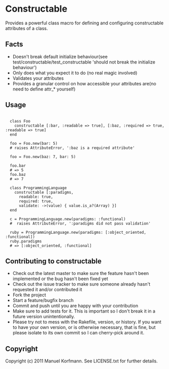 # Constructable
Provides a powerful class macro for defining and configuring constructable attributes of a class.
## Facts

* Doesn't break default initialize behaviour(see test/constructable/test_constructable 'should not break the initialize behaviour')
* Only does what you expect it to do (no real magic involved)
* Validates your attributes
* Provides a granular control on how accessible your attributes are(no need to define attr_* yourself)

## Usage
<pre><code>
  class Foo
    constructable [:bar, :readable => true], [:baz, :required => true, :readable => true]
  end

  foo = Foo.new(bar: 5)
  # raises AttributeError, ':baz is a required attribute'

  foo = Foo.new(baz: 7, bar: 5)

  foo.bar
  # => 5
  foo.baz
  # => 7

  class ProgrammingLanguage
    constructable [:paradigms,
      readable: true,
      required: true,
      validate: ->(value) { value.is_a?(Array) }]
  end

  c = ProgrammingLanguage.new(paradigms: :functional)
  #  raises AttributeError, ':paradigms did not pass validation'

  ruby = ProgrammingLanguage.new(paradigms: [:object_oriented, :functional])
  ruby.paradigms
  # => [:object_oriented, :functional]
</pre></code>


## Contributing to constructable
* Check out the latest master to make sure the feature hasn't been implemented or the bug hasn't been fixed yet
* Check out the issue tracker to make sure someone already hasn't requested it and/or contributed it
* Fork the project
* Start a feature/bugfix branch
* Commit and push until you are happy with your contribution
* Make sure to add tests for it. This is important so I don't break it in a future version unintentionally.
* Please try not to mess with the Rakefile, version, or history. If you want to have your own version, or is otherwise necessary, that is fine, but please isolate to its own commit so I can cherry-pick around it.

## Copyright
Copyright (c) 2011 Manuel Korfmann. See LICENSE.txt for
further details.

